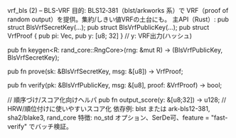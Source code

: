 vrf_bls (2) – BLS-VRF
目的: BLS12‑381（blst/arkworks 系）で VRF（proof of random output）を提供。集約/しきい値VRFの土台にも。
主API（Rust）:
pub struct BlsVrfSecretKey(...);
pub struct BlsVrfPublicKey(...);
pub struct VrfProof { pub pi: Vec<u8>, pub y: [u8; 32] } // y: VRF出力(ハッシュ)

pub fn keygen<R: rand_core::RngCore>(rng: &mut R) -> (BlsVrfPublicKey, BlsVrfSecretKey);

pub fn prove(sk: &BlsVrfSecretKey, msg: &[u8]) -> VrfProof;

pub fn verify(pk: &BlsVrfPublicKey, msg: &[u8], proof: &VrfProof) -> bool;

// 順序づけ/スコア化向けヘルパ
pub fn output_score(y: &[u8;32]) -> u128;   // HRW/順位付けに使いやすいスコア化
依存例: blst または ark-bls12-381, sha2/blake3, rand_core
特徴: no_std オプション、SerDe可、feature = "fast-verify" でバッチ検証。
